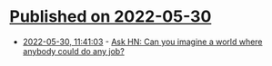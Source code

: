 # [Published on 2022-05-30](index.md)

* [2022-05-30, 11:41:03](https://news.ycombinator.com/item?id=31557959) - [Ask HN: Can you imagine a world where anybody could do any job?](https://news.ycombinator.com/item?id=31557959)
